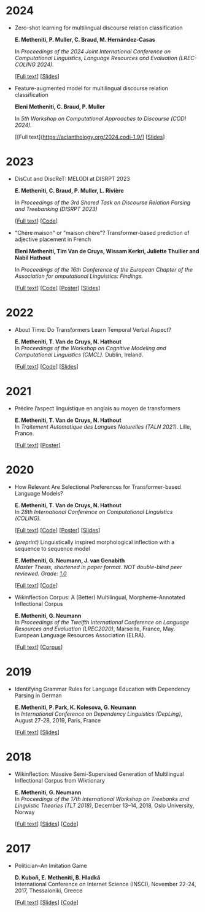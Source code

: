 # 2024

- Zero-shot learning for multilingual discourse relation classification
    
    **E. Metheniti, P. Muller, C. Braud, M. Hernández-Casas**

    In _Proceedings of the 2024 Joint International Conference on Computational Linguistics, Language Resources and Evaluation (LREC-COLING 2024)._

    [[Full text](https://aclanthology.org/2024.lrec-main.1553/)] [[Slides](/slides/zero.pdf)] 


- Feature-augmented model for multilingual discourse relation classification

    **Eleni Metheniti, C. Braud, P. Muller** 
    
    In _5th Workshop on Computational Approaches to Discourse (CODI 2024)._

    [[Full text](https://aclanthology.org/2024.codi-1.9/] [[Slides](/slides/feature.pdf)] 


# 2023

- DisCut and DiscReT: MELODI at DISRPT 2023
    
    **E. Metheniti, C. Braud, P. Muller, L. Rivière**

    In _Proceedings of the 3rd Shared Task on Discourse Relation Parsing and Treebanking (DISRPT 2023)_

    [[Full text](https://aclanthology.org/2023.disrpt-1.3/)] [[Code](https://gitlab.irit.fr/melodi/andiamo/discret_ST3)] 


- "Chère maison" or "maison chère"? Transformer-based prediction of adjective placement in French


    **Eleni Metheniti, Tim Van de Cruys, Wissam Kerkri, Juliette Thuilier and Nabil Hathout** 
    
    In _Proceedings of the 16th Conference of the European Chapter of the Association for omputational Linguistics: Findings._

    [[Full text](https://aclanthology.org/2023.findings-eacl.124/)] [[Code](https://github.com/lenakmeth/word_order)] [[Poster](/slides/EACL_word_order_poster_2023.pdf)] [[Slides](/slides/EACL_word_order_presentation.pdf)] 


# 2022

-   About Time: Do Transformers Learn Temporal Verbal Aspect?
    
    
    **E. Metheniti, T. Van de Cruys, N. Hathout**  
    In  _Proceedings of the Workshop on Cognitive Modeling and Computational Linguistics (CMCL)._  Dublin, Ireland.  
      
    [[Full text](https://aclanthology.org/2022.cmcl-1.10/)] [[Code](https://github.com/lenakmeth/telicity_classification)] [[Slides](/slides/CMCL_telicity_presentation.pdf)] 
    

# 2021

-   Prédire l’aspect linguistique en anglais au moyen de transformers
    
      
    
    **E. Metheniti, T. Van de Cruys, N. Hathout**  
    In  _Traitement Automatique des Langues Naturelles (TALN 2021)._  Lille, France.  
      
    [[Full text](https://hal.univ-reunion.fr/TALN-RECITAL/hal-03265894v1)] [[Poster](/slides/TALN_2021.pdf)]
    

# 2020

-   How Relevant Are Selectional Preferences for Transformer-based Language Models?
    
      
    
    **E. Metheniti, T. Van de Cruys, N. Hathout**  
    In  _28th International Conference on Computational Linguistics (COLING)._  
      
    [[Full text](https://www.aclweb.org/anthology/2020.coling-main.109/)] [[Code](https://github.com/lenakmeth/bert_selectional_preferences)] [[Poster](/slides/COLING2020_Poster.pdf)] [[Slides](http://w3.erss.univ-tlse2.fr/UETAL/2020-2021/UETAL-Metheniti.pdf)]
    

  

-   _(preprint)_ Linguistically inspired morphological inflection with a sequence to sequence model
    
      
    
    **E. Metheniti, G. Neumann, J. van Genabith**  
    _Master Thesis, shortened in paper format. NOT double-blind peer reviewed. Grade:  [1.0](https://en.wikipedia.org/wiki/Academic_grading_in_Germany)_  
      
    [[Full text](https://arxiv.org/abs/2009.02073)] [[Code](https://github.com/lenakmeth/experiments-master-thesis)]
    

  

-   Wikinflection Corpus: A (Better) Multilingual, Morpheme-Annotated Inflectional Corpus
    
      
    
    **E. Metheniti, G. Neumann**  
    In  _Proceedings of the Twelfth International Conference on Language Resources and Evaluation (LREC2020)_, Marseille, France, May. European Language Resources Association (ELRA).  
      
    [[Full text](https://www.aclweb.org/anthology/2020.lrec-1.481)] [[Corpus](https://github.com/lenakmeth/Wikinflection-Corpus)]
    

# 2019

-   Identifying Grammar Rules for Language Education with Dependency Parsing in German
    
      
    
    **E. Metheniti, P. Park, K. Kolesova, G. Neumann**  
    In  _International Conference on Dependency Linguistics (DepLing)_, August 27-28, 2019, Paris, France  
      
    [[Full text](https://www.aclweb.org/anthology/W19-7712.pdf)] [[Slides](/slides/Matcher_presentation.pdf)]
    

# 2018

-   Wikinflection: Massive Semi-Supervised Generation of Multilingual Inflectional Corpus from Wiktionary
    
      
    
    **E. Metheniti, G. Neumann**  
    In  _Proceedings of the 17th International Workshop on Treebanks and Linguistic Theories (TLT 2018)_, December 13–14, 2018, Oslo University, Norway  
      
    [[Full text](http://www.ep.liu.se/ecp/article.asp?issue=155&article=014&volume=)] [[Slides](/slides/wikinflection.pdf)] [[Code](https://github.com/lenakmeth/Wikinflection)]
    

# 2017

-   Politician–An Imitation Game
    
      
    **D. Kuboň, E. Metheniti, B. Hladká**  
    International Conference on Internet Science (INSCI), November 22-24, 2017, Thessaloniki, Greece  
      
    [[Full text](https://link.springer.com/chapter/10.1007/978-3-319-77547-0_15)] [[Slides](/slides/imitation_game.pdf)] [[Code](https://github.com/Hekit/chatbots)]